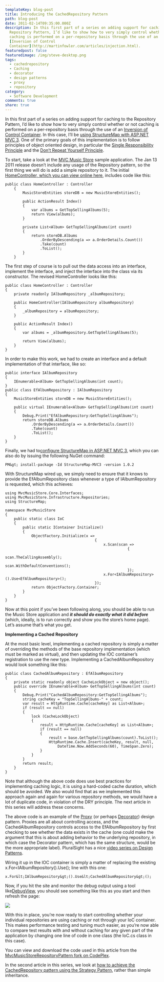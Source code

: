 ```yaml
---
templateKey: blog-post
title: Introducing the CachedRepository Pattern
path: blog-post
date: 2011-02-14T09:35:00.000Z
description: In this first part of a series on adding support for caching to the
  Repository Pattern, I’d like to show how to very simply control whether or not
  caching is performed on a per-repository basis through the use of an
  [Inversion of Control
  Container](http://martinfowler.com/articles/injection.html).
featuredpost: false
featuredimage: /img/steve-desktop.png
tags:
  - cachedrepository
  - Caching
  - decorator
  - design patterns
  - proxy
  - repository
category:
  - Software Development
comments: true
share: true
---
```

In this first part of a series on adding support for caching to the Repository Pattern, I’d like to show how to very simply control whether or not caching is performed on a per-repository basis through the use of an [Inversion of Control Container](http://martinfowler.com/articles/injection.html). In this case, I’ll be [using StructureMap with ASP.NET MVC 3](https://ardalis.com/how-do-i-use-structuremap-with-asp-net-mvc-3). One of the primary goals of this implementation is to follow principles of object oriented design, in particular the [Single Responsibility Principle](http://en.wikipedia.org/wiki/Single_responsibility_principle) and the [Don’t Repeat Yourself Principle](https://ardalis.com/don-rsquo-t-repeat-yourself).

To start, take a look at the [MVC Music Store](http://mvcmusicstore.codeplex.com/) sample application. The Jan 13 2011 release doesn’t include any usage of the Repository pattern, so the first thing we will do is add a simple repository to it. The initial [HomeController, which you can view online here](http://mvcmusicstore.codeplex.com/SourceControl/changeset/view/b783a1bfa56c#MvcMusicStore%2fControllers%2fHomeController.cs), includes code like this:

```
public class HomeController : Controller
    {
        MusicStoreEntities storeDB = new MusicStoreEntities();
 
        public ActionResult Index()
        {
            var albums = GetTopSellingAlbums(5);
            return View(albums);
        }
 
        private List<Album> GetTopSellingAlbums(int count)
        {
            return storeDB.Albums
                .OrderByDescending(a => a.OrderDetails.Count())
                .Take(count)
                .ToList();
        }
    }
```

The first step of course is to pull out the data access into an interface, implement the interface, and inject the interface into the class via its constructor. The revised HomeController looks like this:

```
public class HomeController : Controller
{
    private readonly IAlbumRepository _albumRepository;
 
    public HomeController(IAlbumRepository albumRepository)
    {
        _albumRepository = albumRepository;
    }
 
    public ActionResult Index()
    {
        var albums = _albumRepository.GetTopSellingAlbums(5);
 
        return View(albums);
    }
}
```

In order to make this work, we had to create an interface and a default implementation of that interface, like so:

```
public interface IAlbumRepository
{
    IEnumerable<Album> GetTopSellingAlbums(int count);
}
public class EfAlbumRepository : IAlbumRepository
{
    MusicStoreEntities storeDB = new MusicStoreEntities();
 
    public virtual IEnumerable<Album> GetTopSellingAlbums(int count)
    {
        Debug.Print("EfAlbumRepository:GetTopSellingAlbums");
        return storeDB.Albums
            .OrderByDescending(a => a.OrderDetails.Count())
            .Take(count)
            .ToList();
    }
}
```

Finally, we had to[configure StructureMap in ASP.NET MVC 3](https://ardalis.com/how-do-i-use-structuremap-with-asp-net-mvc-3), which you can also do by issuing the following NuGet command:

```
PM&gt; install-package -Id StructureMap-MVC3 -version 1.0.2
```

With StructureMap wired up, we simply need to ensure that it knows to provide the EfAlbumRepository class whenever a type of IAlbumRepository is requested, which this achieves:

```
using MvcMusicStore.Core.Interfaces;
using MvcMusicStore.Infrastructure.Repositories;
using StructureMap;
 
namespace MvcMusicStore
{
    public static class IoC
    {
        public static IContainer Initialize()
        {
            ObjectFactory.Initialize(x =>
                                         {
                                             x.Scan(scan =>
                                                        {
                                                            scan.TheCallingAssembly();
                                                            scan.WithDefaultConventions();
                                                        });
                                             x.For<IAlbumRepository>().Use<EfAlbumRepository>();
                                         });
            return ObjectFactory.Container;
        }
    }
}
```

Now at this point if you’ve been following along, you should be able to run the Music Store application and ***it should do exactly what it did before*** (which, ideally, is to run correctly and show you the store’s home page). Let’s assume that’s what you get.

**Implementing a Cached Repository**

At the most basic level, implementing a cached repository is simply a matter of overriding the methods of the base repository implementation (which must be marked as virtual), and then updating the IOC container’s registration to use the new type. Implementing a CachedAlbumRepository would look something like this:

```
public class CachedAlbumRepository : EfAlbumRepository
{
    private static readonly object CacheLockObject = new object();
    public override IEnumerable<Album> GetTopSellingAlbums(int count)
    {
        Debug.Print("CachedAlbumRepository:GetTopSellingAlbums");
        string cacheKey = "TopSellingAlbums-" + count;
        var result = HttpRuntime.Cache[cacheKey] as List<Album>;
        if (result == null)
        {
            lock (CacheLockObject)
            {
                result = HttpRuntime.Cache[cacheKey] as List<Album>;
                if (result == null)
                {
                    result = base.GetTopSellingAlbums(count).ToList();
                    HttpRuntime.Cache.Insert(cacheKey, result, null, 
                        DateTime.Now.AddSeconds(60), TimeSpan.Zero);
                }
            }
        }
        return result;
    }
}
```

Note that although the above code does use best practices for implementing caching logic, it is using a hard-coded cache duration, which should be avoided. We also would find that as we implemented this approach again and again for various repository methods, we would have a lot of duplicate code, in violation of the DRY principle. The next article in this series will address these concerns.

The above code is an example of the [Proxy](http://en.wikipedia.org/wiki/Proxy_pattern) (or perhaps [Decorator](http://en.wikipedia.org/wiki/Decorator_pattern)) design pattern. Proxies are all about controlling access, and the CachedAlbumRepository controls access to the EfAlbumRepository by first checking to see whether the data exists in the cache (one could make the argument that this is about adding behavior to the underlying repository, in which case the Decorator pattern, which has the same structure, would be the more appropriate label). PluralSight has a nice [video series on Design Patterns](http://www.pluralsight-training.net/microsoft/olt/Course/Toc.aspx?n=patterns-library).

Wiring it up in the IOC container is simply a matter of replacing the existing x.For<IAlbumRepository().Use<EfAlbumRepository>(); line with this one:

```
x.For&lt;IAlbumRepository&gt;().Use&lt;CachedAlbumRepository&gt;();
```

Now, if you hit the site and monitor the debug output using a tool like[DebugView](http://technet.microsoft.com/en-us/sysinternals/bb896647.aspx), you should see something like this as you start and then refresh the page:

![](/img/steve-desktop.png)

With this in place, you’re now ready to start controlling whether your individual repositories are using caching or not through your IoC container. This makes performance testing and tuning much easier, as you’re now able to compare test results with and without caching for any given part of the application by changing one line of code in one class (the IoC.cs class in this case).

You can view and download the code used in this article from the [MvcMusicStoreRepositoryPattern fork on CodePlex](http://mvcmusicstore.codeplex.com/SourceControl/network/Forks/ssmith/MvcMusicStoreRepositoryPattern).

In the second article in this series, we look at [how to achieve the CachedRepository pattern using the Strategy Pattern](https://ardalis.com/building-a-cachedrepository-via-strategy-pattern), rather than simple inheritance.